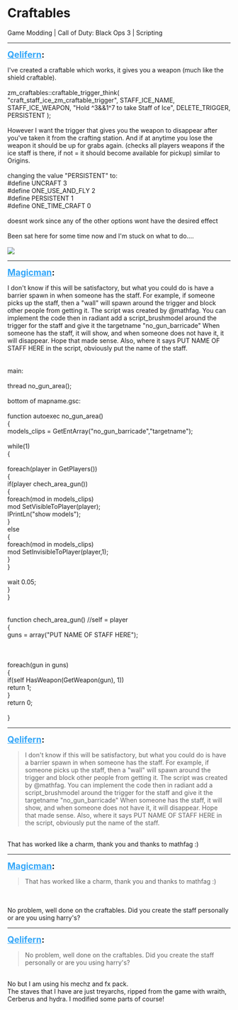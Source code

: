 # Craftables
Game Modding | Call of Duty: Black Ops 3 | Scripting

---
<strong style="font-size: 1.4em;"><span style="text-decoration: underline;text-decoration-color: #34a7f9;"><span style="color:#34a7f9;">Qelifern</span></span>:</strong>

<p>I&#39;ve created a craftable which works, it gives you a weapon (much like the shield craftable).<br /><br />    zm_craftables::craftable_trigger_think( &quot;craft_staff_ice_zm_craftable_trigger&quot;, STAFF_ICE_NAME, STAFF_ICE_WEAPON, &quot;Hold ^3&amp;&amp;1^7 to take Staff of Ice&quot;, DELETE_TRIGGER, PERSISTENT );<br /><br />However I want the trigger that gives you the weapon to disappear after you&#39;ve taken it from the crafting station. And if at anytime you lose the weapon it should be up for grabs again. (checks all players weapons if the ice staff is there, if not = it should become available for pickup) similar to Origins.<br /><br />changing the value &quot;PERSISTENT&quot; to:<br />#define UNCRAFT                3<br />#define ONE_USE_AND_FLY        2<br />#define PERSISTENT            1<br />#define ONE_TIME_CRAFT      0   <br /><br />doesnt work since any of the other options wont have the desired effect<br /><br />Been sat here for some time now and I&#39;m stuck on what to do....<br /><br /><img style="max-width: 500px;" src="{{ '/wiki/threads/assets/a.530.jpg' | relative_url }}"></p>

---
<strong style="font-size: 1.4em;"><span style="text-decoration: underline;text-decoration-color: #34a7f9;"><span style="color:#34a7f9;">Magicman</span></span>:</strong>

<p>I don&#39;t know if this will be satisfactory, but what you could do is have a barrier spawn in when someone has the staff. For example, if someone picks up the staff, then a &quot;wall&quot; will spawn around the trigger and block other people from getting it. The script was created by @mathfag. You can implement the code then in radiant add a script_brushmodel around the trigger for the staff and give it the targetname &quot;no_gun_barricade&quot; When someone has the staff, it will show, and when someone does not have it, it will disappear. Hope that made sense. Also, where it says PUT NAME OF STAFF HERE in the script, obviously put the name of the staff. <br /><br /><br />main: <br /><br />thread no_gun_area();<br /><br />bottom of mapname.gsc: <br /><br />function autoexec no_gun_area()<br />{<br />models_clips = GetEntArray(&quot;no_gun_barricade&quot;,&quot;targetname&quot;);<br /><br />while(1)<br />    {<br /><br />    foreach(player in GetPlayers())<br />        {<br />        if(player chech_area_gun())<br />            {<br />            foreach(mod in models_clips)<br />                mod SetVisibleToPlayer(player);<br />            IPrintLn(&quot;show models&quot;);<br />            }<br />        else<br />            {<br />            foreach(mod in models_clips) <br />                mod SetInvisibleToPlayer(player,1);<br />            }<br />        }<br /><br />    wait 0.05;<br />    }<br />}<br /><br /><br />function chech_area_gun() //self = player<br />{<br />guns = array(&quot;PUT NAME OF STAFF HERE&quot;);<br /><br /><br /><br />foreach(gun in guns)<br />    {<br />    if(self HasWeapon(GetWeapon(gun), 1))<br />        return 1;<br />    }<br />return 0;<br /><br />}</p>

---
<strong style="font-size: 1.4em;"><span style="text-decoration: underline;text-decoration-color: #34a7f9;"><span style="color:#34a7f9;">Qelifern</span></span>:</strong>

<p><blockquote>I don&#39;t know if this will be satisfactory, but what you could do is have a barrier spawn in when someone has the staff. For example, if someone picks up the staff, then a &quot;wall&quot; will spawn around the trigger and block other people from getting it. The script was created by @mathfag. You can implement the code then in radiant add a script_brushmodel around the trigger for the staff and give it the targetname &quot;no_gun_barricade&quot; When someone has the staff, it will show, and when someone does not have it, it will disappear. Hope that made sense. Also, where it says PUT NAME OF STAFF HERE in the script, obviously put the name of the staff.<br /></blockquote><br />That has worked like a charm, thank you and thanks to mathfag :)</p>

---
<strong style="font-size: 1.4em;"><span style="text-decoration: underline;text-decoration-color: #34a7f9;"><span style="color:#34a7f9;">Magicman</span></span>:</strong>

<p><blockquote>That has worked like a charm, thank you and thanks to mathfag :)<br /></blockquote><br /><br />No problem, well done on the craftables. Did you create the staff personally or are you using harry&#39;s?</p>

---
<strong style="font-size: 1.4em;"><span style="text-decoration: underline;text-decoration-color: #34a7f9;"><span style="color:#34a7f9;">Qelifern</span></span>:</strong>

<p><blockquote>No problem, well done on the craftables. Did you create the staff personally or are you using harry&#39;s?<br /></blockquote><br />No but I am using his mechz and fx pack.<br />The staves that I have are just treyarchs, ripped from the game with wraith, Cerberus and hydra. I modified some parts of course!</p>
